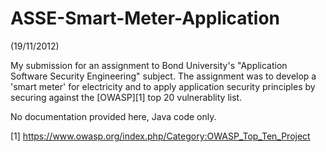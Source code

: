 ASSE-Smart-Meter-Application
============================
(19/11/2012)

My submission for an assignment to Bond University's "Application Software Security Engineering" subject. The assignment was to develop a 'smart meter' for electricity and to apply application security principles by securing against the [OWASP][1] top 20 vulnerablity list.

No documentation provided here, Java code only.

[1] https://www.owasp.org/index.php/Category:OWASP_Top_Ten_Project
